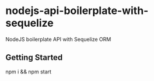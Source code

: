 # nodejs-api-boilerplate-with-sequelize

NodeJS boilerplate API with Sequelize ORM

## Getting Started

npm i && npm start
